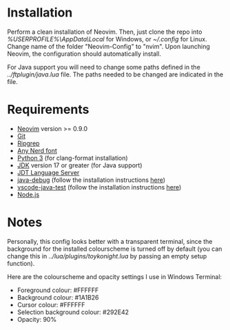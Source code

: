 # **Installation**
Perform a clean installation of Neovim. Then, just clone the repo into *%USERPROFILE%\AppData\Local* for Windows, 
or *~/.config* for Linux. Change name of the folder "Neovim-Config" to "nvim". Upon launching Neovim, the configuration
should automatically install.

For Java support you will need to change some paths defined in the *../ftplugin/java.lua* file.
The paths needed to be changed are indicated in the file.

# **Requirements**
- [Neovim](https://neovim.io/) version >= 0.9.0
- [Git](https://git-scm.com/)
- [Ripgrep](https://github.com/BurntSushi/ripgrep)
- [Any Nerd font](https://www.nerdfonts.com/)
- [Python 3](https://www.python.org/downloads/) (for clang-format installation)
- [JDK](https://www.oracle.com/ca-en/java/technologies/downloads/#java22) version 17 or greater (for Java support)
- [JDT Language Server](https://github.com/eclipse-jdtls/eclipse.jdt.ls)
- [java-debug](https://github.com/microsoft/java-debug) (follow the installation instructions [here](https://github.com/mfussenegger/nvim-jdtls#java-debug-installation))
- [vscode-java-test](https://github.com/microsoft/vscode-java-test) (follow the installation instructions [here](https://github.com/mfussenegger/nvim-jdtls?tab=readme-ov-file#vscode-java-test-installation))
- [Node.js](https://nodejs.org/en)

# **Notes**
Personally, this config looks better with a transparent terminal, since the background for the installed colourscheme is
turned off by default (you can change this in *../lua/plugins/toykonight.lua* by passing an empty setup function).

Here are the colourscheme and opacity settings I use in Windows Terminal:
- Foreground colour: #FFFFFF 
- Background colour: #1A1B26
- Cursor colour: #FFFFFF
- Selection background colour: #292E42
- Opacity: 90%
